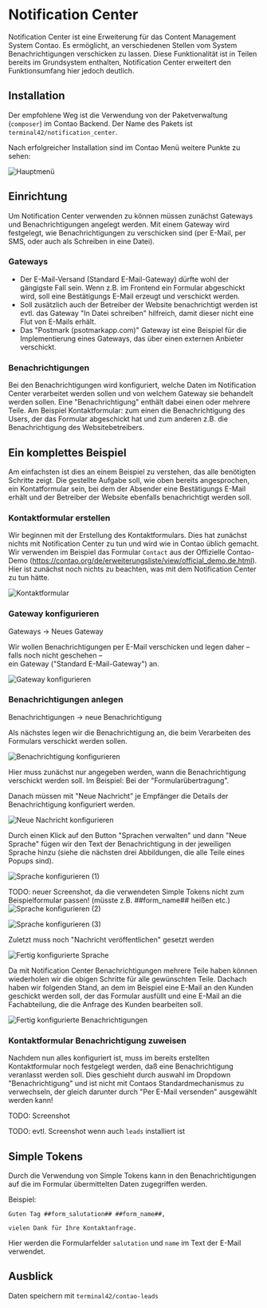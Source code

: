 # Notification Center

Notification Center ist eine Erweiterung für das Content Management System Contao. Es ermöglicht, an verschiedenen
Stellen vom System Benachrichtigungen verschicken zu lassen. Diese Funktionalität ist in Teilen bereits im Grundsystem
enthalten, Notification Center erweitert den Funktionsumfang hier jedoch deutlich.


## Installation

Der empfohlene Weg ist die Verwendung von der Paketverwaltung (`composer`) im Contao Backend. Der Name des Pakets
ist `terminal42/notification_center`.

Nach erfolgreicher Installation sind im Contao Menü weitere Punkte zu sehen:

![Hauptmenü](img/main_menu.png)


## Einrichtung

Um Notification Center verwenden zu können müssen zunächst Gateways und Benachrichtigungen angelegt werden. Mit einem 
Gateway wird festgelegt, wie Benachrichtigungen zu verschicken sind (per E-Mail, per SMS, oder auch als Schreiben in 
eine Datei).


### Gateways

* Der E-Mail-Versand (Standard E-Mail-Gateway) dürfte wohl der gängigste Fall sein. Wenn z.B. im Frontend ein Formular
abgeschickt wird, soll eine Bestätigungs E-Mail erzeugt und verschickt werden.
* Soll zusätzlich auch der Betreiber der Website benachrichtigt werden ist evtl. das Gateway "In Datei schreiben" 
hilfreich, damit dieser nicht eine Flut von E-Mails erhält.
* Das "Postmark (psotmarkapp.com)" Gateway ist eine Beispiel für die Implementierung eines Gateways, das über einen
externen Anbieter verschickt.


### Benachrichtigungen

Bei den Benachrichtigungen wird konfiguriert, welche Daten im Notification Center verarbeitet werden sollen und von 
welchem Gateway sie behandelt werden sollen. Eine "Benachrichtigung" enthält dabei einen oder mehrere Teile. Am 
Beispiel Kontaktformular: zum einen die Benachrichtigung des Users, der das Formular abgeschickt hat und zum anderen 
z.B. die Benachrichtigung des Websitebetreibers.


## Ein komplettes Beispiel

Am einfachsten ist dies an einem Beispiel zu verstehen, das alle benötigten Schritte zeigt. Die gestellte Aufgabe soll,
wie oben bereits angesprochen, ein Kontatformular sein, bei dem der Absender eine Bestätigungs E-Mail erhält und der
Betreiber der Website ebenfalls benachrichtigt werden soll.


### Kontaktformular erstellen

Wir beginnen mit der Erstellung des Kontaktformulars. Dies hat zunächst nichts mit Notification Center zu tun und
wird wie in Contao üblich gemacht. Wir verwenden im Beispiel das Formular `Contact` aus der Offizielle Contao-Demo
(https://contao.org/de/erweiterungsliste/view/official_demo.de.html). Hier ist zunächst noch nichts zu beachten, was 
mit dem Notification Center zu tun hätte.

![Kontaktformular](img/contact_form.png)


### Gateway konfigurieren

Gateways → Neues Gateway

Wir wollen Benachrichtigungen per E-Mail verschicken und legen daher – falls noch nicht geschehen –   
ein Gateway ("Standard E-Mail-Gateway") an.

![Gateway konfigurieren](img/configure_gateway.png)


### Benachrichtigungen anlegen

Benachrichtigungen → neue Benachrichtigung

Als nächstes legen wir die Benachrichtigung an, die beim Verarbeiten des Formulars verschickt werden sollen.

![Benachrichtigung konfigurieren](img/configure_notification.png)

Hier muss zunächst nur angegeben werden, wann die Benachrichtigung verschickt werden soll. Im Beispiel:
Bei der "Formularübertragung".

Danach müssen mit "Neue Nachricht" je Empfänger die Details der Benachrichtigung konfiguriert werden.

![Neue Nachricht konfigurieren](img/configure_new_notification.png)

Durch einen Klick auf den Button "Sprachen verwalten" und dann "Neue Sprache" fügen wir den Text der Benachrichtigung
in der jeweiligen Sprache hinzu (siehe die nächsten drei Abbildungen, die alle Teile eines Popups sind).

![Sprache konfigurieren (1)](img/configure_language_1.png)

TODO: neuer Screenshot, da die verwendeten Simple Tokens nicht zum Beispielformular passen! (müsste z.B. ##form_name## heißen etc.)
![Sprache konfigurieren (2)](img/configure_language_2.png)

![Sprache konfigurieren (3)](img/configure_language_3.png)

Zuletzt muss noch "Nachricht veröffentlichen" gesetzt werden

![Fertig konfigurierte Sprache](img/configured_language.png)

Da mit Notification Center Benachrichtigungen mehrere Teile haben können wiederholen wir die obigen Schritte für alle
gewünschten Teile. Dachach haben wir folgenden Stand, an dem im Beispiel eine E-Mail an den Kunden geschickt werden 
soll, der das Formular ausfüllt und eine E-Mail an die Fachabteilung, die die Anfrage des Kunden bearbeiten soll.

![Fertig konfigurierte Benachrichtigungen](img/configured_notifications.png)


### Kontaktformular Benachrichtigung zuweisen

Nachdem nun alles konfiguriert ist, muss im bereits erstellten Kontaktformular noch festgelegt werden, daß eine 
Benachrichtigung veranlasst werden soll. Dies geschieht durch auswahl im Dropdown "Benachrichtigung" und ist
nicht mit Contaos Standardmechanismus zu verwechseln, der gleich darunter durch "Per E-Mail versenden" ausgewählt 
werden kann! 


TODO: Screenshot

TODO: evtl. Screenshot wenn auch `leads` installiert ist

## Simple Tokens

Durch die Verwendung von Simple Tokens kann in den Benachrichtigungen auf die im Formular
übermittelten Daten zugegriffen werden.

Beispiel:
```
Guten Tag ##form_salutation## ##form_name##,

vielen Dank für Ihre Kontaktanfrage.
```

Hier werden die Formularfelder `salutation` und `name` im Text der E-Mail verwendet.


## Ausblick

Daten speichern mit `terminal42/contao-leads`
